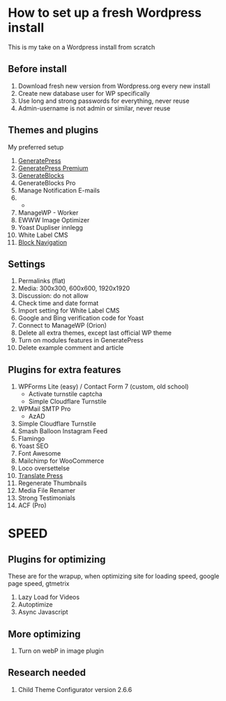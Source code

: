 # How to set up a fresh Wordpress install
This is my take on a Wordpress install from scratch

## Before install
1. Download fresh new version from Wordpress.org every new install
1. Create new database user for WP specifically
1. Use long and strong passwords for everything, never reuse
1. Admin-username is not admin or similar, never reuse

## Themes and plugins
My preferred setup
1. [GeneratePress](https://generatepress.com/)
1. [GeneratePress Premium](https://generatepress.com/premium/)
1. [GenerateBlocks](https://generateblocks.com/)
1. GenerateBlocks Pro
1. Manage Notification E-mails
1. -
1. ManageWP - Worker
1. EWWW Image Optimizer
1. Yoast Dupliser innlegg
1. White Label CMS
1. [Block Navigation](https://gutenberg-showcase.melonpan.io/block-navigation)

## Settings
1. Permalinks (flat)
1. Media: 300x300, 600x600, 1920x1920
1. Discussion: do not allow
1. Check time and date format
1. Import setting for White Label CMS
1. Google and Bing verification code for Yoast
1. Connect to ManageWP (Orion)
1. Delete all extra themes, except last official WP theme
1. Turn on modules features in GeneratePress
1. Delete example comment and article

## Plugins for extra features
1. WPForms Lite (easy) / Contact Form 7 (custom, old school)
   - Activate turnstile captcha
   - Simple Cloudflare Turnstile
1. WPMail SMTP Pro
   - AzAD
1. Simple Cloudflare Turnstile
1. Smash Balloon Instagram Feed
1. Flamingo
1. Yoast SEO
1. Font Awesome
1. Mailchimp for WooCommerce
1. Loco oversettelse
2. [Translate Press](https://translatepress.com/features/)
1. Regenerate Thumbnails
1. Media File Renamer
1. Strong Testimonials 
1. ACF (Pro)

# SPEED

## Plugins for optimizing
These are for the wrapup, when optimizing site for loading speed, google page speed, gtmetrix
1. Lazy Load for Videos
1. Autoptimize
1. Async Javascript

## More optimizing
1. Turn on webP in image plugin

## Research needed
1. Child Theme Configurator version 2.6.6
